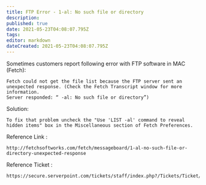 ```yaml
---
title: FTP Error - 1-al: No such file or directory
description: 
published: true
date: 2021-05-23T04:08:07.795Z
tags: 
editor: markdown
dateCreated: 2021-05-23T04:08:07.795Z
---
```


Sometimes customers report following error with FTP software in MAC (Fetch):

```
Fetch could not get the file list because the FTP server sent an
unexpected response. (Check the Fetch Transcript window for more information. 
Server responded: “ -al: No such file or directory”)
```

Solution:

```
To fix that problem uncheck the "Use 'LIST -al' command to reveal hidden items" box in the Miscellaneous section of Fetch Preferences. 

```

Reference Link :

```
http://fetchsoftworks.com/fetch/messageboard/1-al-no-such-file-or-directory-unexpected-response
```

Reference Ticket :

```
https://secure.serverpoint.com/tickets/staff/index.php?/Tickets/Ticket/View/334957/inbox/11/6/-1
```
